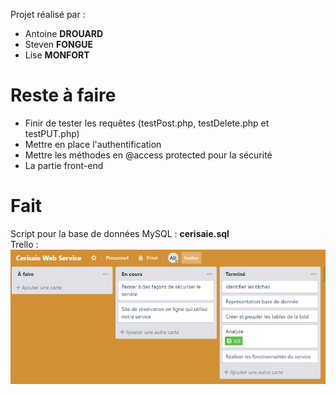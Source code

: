 Projet réalisé par :
- Antoine __DROUARD__
- Steven __FONGUE__
- Lise __MONFORT__

# Reste à faire #
- Finir de tester les requêtes (testPost.php, testDelete.php et testPUT.php)
- Mettre en place l'authentification
- Mettre les méthodes en @access protected pour la sécurité
- La partie front-end

# Fait #
Script pour la base de données MySQL : __cerisaie.sql__\
Trello : ![Alt Text](https://github.com/sfongue/cerisaie/blob/master/trello.PNG)
